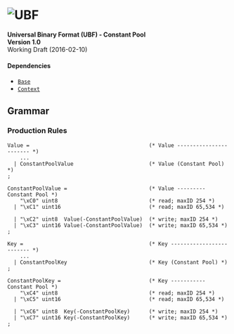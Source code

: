 # ![UBF][ubf-img]

[ubf-img]: http://static.ubfspec.org/img/ubf.svg

**Universal Binary Format (UBF) - Constant Pool**  
**Version 1.0**  
Working Draft (2016-02-10)

#### Dependencies
- [`Base`](./Base.md)
- [`Context`](./Context.md)

## Grammar

### Production Rules

```ebnf
Value =                                      (* Value ----------------------- *)
    ...
  | ConstantPoolValue                        (* Value (Constant Pool) *)
;

ConstantPoolValue =                          (* Value --------- Constant Pool *)
    "\xC0" uint8                             (* read; maxID 254 *)
  | "\xC1" uint16                            (* read; maxID 65,534 *)

  | "\xC2" uint8  Value(-ConstantPoolValue)  (* write; maxID 254 *)
  | "\xC3" uint16 Value(-ConstantPoolValue)  (* write; maxID 65,534 *)
;

Key =                                        (* Key ------------------------- *)
    ...
  | ConstantPoolKey                          (* Key (Constant Pool) *)
;

ConstantPoolKey =                            (* Key ----------- Constant Pool *)
    "\xC4" uint8                             (* read; maxID 254 *)
  | "\xC5" uint16                            (* read; maxID 65,534 *)

  | "\xC6" uint8  Key(-ConstantPoolKey)      (* write; maxID 254 *)
  | "\xC7" uint16 Key(-ConstantPoolKey)      (* write; maxID 65,534 *)
;
```
